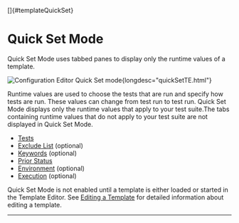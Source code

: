 
[]{#templateQuickSet}

# Quick Set Mode

Quick Set Mode uses tabbed panes to display only the runtime values of a template.

![Configuration Editor Quick Set
mode](../../images/JT4configEditorQuickSet.gif){longdesc="quickSetTE.html"} 

Runtime values are used to choose the tests that are run and specify how tests are run. These values
can change from test run to test run. Quick Set Mode displays only the runtime values that apply to
your test suite.The tabs containing runtime values that do not apply to your test suite are not
displayed in Quick Set Mode.

-   [Tests](../admin/testsTabTE.html)
-   [Exclude List](../admin/excludeTabTE.html) (optional)
-   [Keywords](../admin/keywordsTabTE.html) (optional)
-   [Prior Status](../admin/statusTabTE.html)
-   [Environment](../admin/envTabTE.html) (optional)
-   [Execution](../admin/execTabTE.html) (optional)

Quick Set Mode is not enabled until a template is either loaded or started in the Template Editor.
See [Editing a Template](../admin/editTemplate.html) for detailed information about editing a
template.

----------------------------------------------------------------------------------------------------


